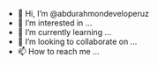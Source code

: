 - 👋 Hi, I’m @abdurahmondeveloperuz
- 👀 I’m interested in ...
- 🌱 I’m currently learning ...
- 💞️ I’m looking to collaborate on ...
- 📫 How to reach me ...

<!---
abdurahmondeveloperuz/abdurahmondeveloperuz is a ✨ special ✨ repository because its `README.md` (this file) appears on your GitHub profile.
You can click the Preview link to take a look at your changes.
--->
